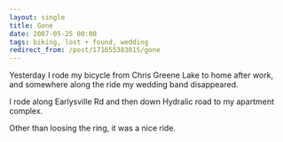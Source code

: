 ```yaml
---
layout: single
title: Gone
date: 2007-05-25 00:00
tags: biking, lost + found, wedding
redirect_from: /post/171655383015/gone
---
```

Yesterday I rode my bicycle from Chris Greene Lake to home after work, and somewhere along the ride my wedding band disappeared.

I rode along Earlysville Rd and then down Hydralic road to my apartment complex.

Other than loosing the ring, it was a nice ride.
